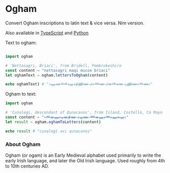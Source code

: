# Ogham

Convert Ogham inscriptions to latin text & vice versa. Nim version.

Also available in [TypeScript](https://github.com/stscoundrel/ogham) and [Python](https://github.com/stscoundrel/ogham-py)

Text to ogham:
```nim

import ogham

# 'Nettasagri, Briaci', from Bridell, Pembrokeshire
const content = "nettasagri maqi mucoe briaci"
let oghamText = ogham.lettersToOgham(content)

echo oghamText) # "᚛ᚅᚓᚈᚈᚐᚄᚐᚌᚏᚔ ᚋᚐᚊᚔ ᚋᚒᚉᚑᚓ ᚁᚏᚔᚐᚉᚔ᚜"

```

Ogham to text:
```nim
import ogham

# 'Cunalegi, descendant of Qunacanos', from Island, Costello, Co Mayo
const content = "᚛ᚉᚒᚅᚐᚂᚓᚌᚔ ᚐᚃᚔ ᚊᚒᚅᚐᚉᚐᚅᚑᚄ᚜"
let result = ogham.oghamToLetters(content)

echo result # "cunalegi avi qunacanos"
```

### About Ogham

Ogham (or ogam) is an Early Medieval alphabet used primarily to write the early Irish language, and later the Old Irish language. Used roughly from 4th to 10th centuries AD.